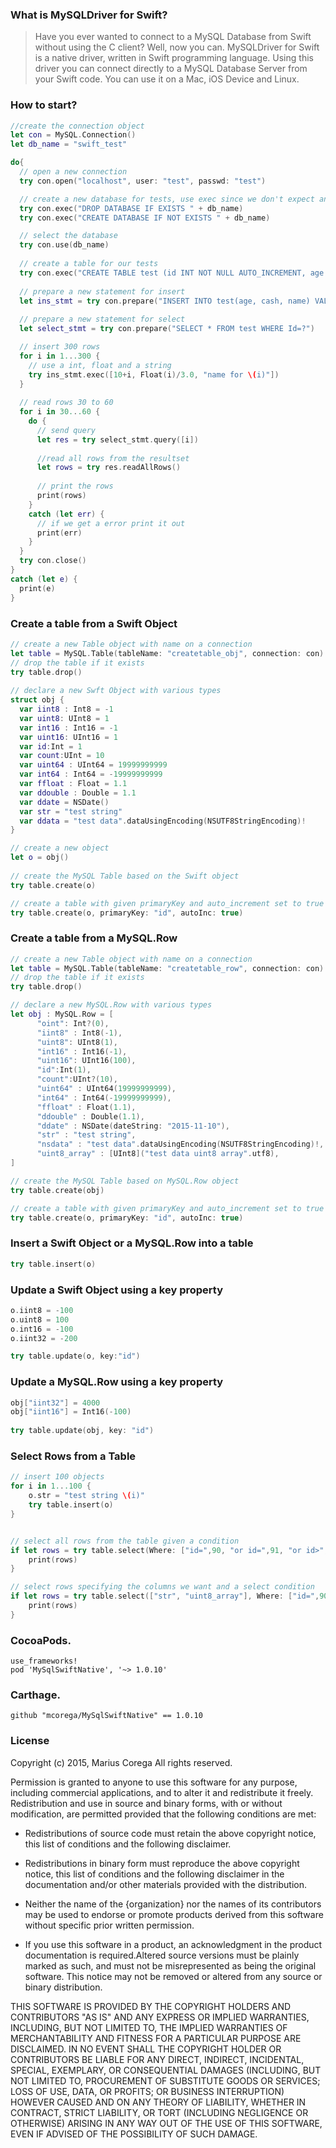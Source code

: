 ### What is MySQLDriver for Swift?

>Have you ever wanted to connect to a MySQL Database from Swift without using the C client? Well, now you can. MySQLDriver for Swift is a native driver, written in Swift programming language. Using this driver you can connect directly to a MySQL Database Server from your Swift code. You can use it on a Mac, iOS Device and Linux.

### How to start?
```swift
//create the connection object
let con = MySQL.Connection()
let db_name = "swift_test"

do{
  // open a new connection
  try con.open("localhost", user: "test", passwd: "test")

  // create a new database for tests, use exec since we don't expect any results
  try con.exec("DROP DATABASE IF EXISTS " + db_name)
  try con.exec("CREATE DATABASE IF NOT EXISTS " + db_name)

  // select the database
  try con.use(db_name)
  
  // create a table for our tests
  try con.exec("CREATE TABLE test (id INT NOT NULL AUTO_INCREMENT, age INT, cash FLOAT, name VARCHAR(30), PRIMARY KEY (id))")
  
  // prepare a new statement for insert
  let ins_stmt = try con.prepare("INSERT INTO test(age, cash, name) VALUES(?,?,?)")
  
  // prepare a new statement for select
  let select_stmt = try con.prepare("SELECT * FROM test WHERE Id=?")

  // insert 300 rows
  for i in 1...300 {
    // use a int, float and a string
    try ins_stmt.exec([10+i, Float(i)/3.0, "name for \(i)"])
  }
  
  // read rows 30 to 60
  for i in 30...60 {
    do {
      // send query
      let res = try select_stmt.query([i])
      
      //read all rows from the resultset
      let rows = try res.readAllRows()
      
      // print the rows
      print(rows)
    }
    catch (let err) {
      // if we get a error print it out
      print(err)
    }
  }
  try con.close()
}
catch (let e) {
  print(e)
}
```
### Create a table from a Swift Object
```swift
// create a new Table object with name on a connection
let table = MySQL.Table(tableName: "createtable_obj", connection: con)
// drop the table if it exists
try table.drop()
          
// declare a new Swft Object with various types
struct obj {
  var iint8 : Int8 = -1
  var uint8: UInt8 = 1
  var int16 : Int16 = -1
  var uint16: UInt16 = 1
  var id:Int = 1
  var count:UInt = 10
  var uint64 : UInt64 = 19999999999
  var int64 : Int64 = -19999999999
  var ffloat : Float = 1.1
  var ddouble : Double = 1.1
  var ddate = NSDate()
  var str = "test string"
  var ddata = "test data".dataUsingEncoding(NSUTF8StringEncoding)!
}

// create a new object
let o = obj()
 
// create the MySQL Table based on the Swift object
try table.create(o)

// create a table with given primaryKey and auto_increment set to true
try table.create(o, primaryKey: "id", autoInc: true)

```

### Create a table from a MySQL.Row
```swift
// create a new Table object with name on a connection
let table = MySQL.Table(tableName: "createtable_row", connection: con)
// drop the table if it exists
try table.drop()

// declare a new MySQL.Row with various types
let obj : MySQL.Row = [
      "oint": Int?(0),
      "iint8" : Int8(-1),
      "uint8": UInt8(1),
      "int16" : Int16(-1),
      "uint16": UInt16(100),
      "id":Int(1),
      "count":UInt?(10),
      "uint64" : UInt64(19999999999),
      "int64" : Int64(-19999999999),
      "ffloat" : Float(1.1),
      "ddouble" : Double(1.1),
      "ddate" : NSDate(dateString: "2015-11-10"),
      "str" : "test string",
      "nsdata" : "test data".dataUsingEncoding(NSUTF8StringEncoding)!,
      "uint8_array" : [UInt8]("test data uint8 array".utf8),
]

// create the MySQL Table based on MySQL.Row object
try table.create(obj)

// create a table with given primaryKey and auto_increment set to true
try table.create(o, primaryKey: "id", autoInc: true)
```

### Insert a Swift Object or a MySQL.Row into a table
```swift
try table.insert(o)
```
### Update a Swift Object using a key property
```swift
o.iint8 = -100
o.uint8 = 100
o.int16 = -100
o.iint32 = -200

try table.update(o, key:"id")
```
### Update a MySQL.Row using a key property
```swift
obj["iint32"] = 4000
obj["iint16"] = Int16(-100)
            
try table.update(obj, key: "id")
```
### Select Rows from a Table
```swift
// insert 100 objects
for i in 1...100 {
    o.str = "test string \(i)"
    try table.insert(o)
}


// select all rows from the table given a condition
if let rows = try table.select(Where: ["id=",90, "or id=",91, "or id>",95]) {
    print(rows)
}

// select rows specifying the columns we want and a select condition
if let rows = try table.select(["str", "uint8_array"], Where: ["id=",90, "or id=",91, "or id>",95]) {
    print(rows)
}
```

### CocoaPods.
```
use_frameworks!
pod 'MySqlSwiftNative', '~> 1.0.10'
```

### Carthage.
```
github "mcorega/MySqlSwiftNative" == 1.0.10
```

### License
Copyright (c) 2015, Marius Corega
All rights reserved.

Permission is granted to anyone to use this software for any purpose, 
including commercial applications, and to alter it and redistribute it freely.
Redistribution and use in source and binary forms, with or without
modification, are permitted provided that the following conditions are met:

* Redistributions of source code must retain the above copyright notice, this
  list of conditions and the following disclaimer.

* Redistributions in binary form must reproduce the above copyright notice,
  this list of conditions and the following disclaimer in the documentation
  and/or other materials provided with the distribution.

* Neither the name of the {organization} nor the names of its
  contributors may be used to endorse or promote products derived from
  this software without specific prior written permission.

* If you use this software in a product, an acknowledgment in the product 
  documentation is required.Altered source versions must be plainly marked 
  as such, and must not be misrepresented as being the original software. 
  This notice may not be removed or altered from any source or binary distribution.
  

THIS SOFTWARE IS PROVIDED BY THE COPYRIGHT HOLDERS AND CONTRIBUTORS "AS IS"
AND ANY EXPRESS OR IMPLIED WARRANTIES, INCLUDING, BUT NOT LIMITED TO, THE
IMPLIED WARRANTIES OF MERCHANTABILITY AND FITNESS FOR A PARTICULAR PURPOSE ARE
DISCLAIMED. IN NO EVENT SHALL THE COPYRIGHT HOLDER OR CONTRIBUTORS BE LIABLE
FOR ANY DIRECT, INDIRECT, INCIDENTAL, SPECIAL, EXEMPLARY, OR CONSEQUENTIAL
DAMAGES (INCLUDING, BUT NOT LIMITED TO, PROCUREMENT OF SUBSTITUTE GOODS OR
SERVICES; LOSS OF USE, DATA, OR PROFITS; OR BUSINESS INTERRUPTION) HOWEVER
CAUSED AND ON ANY THEORY OF LIABILITY, WHETHER IN CONTRACT, STRICT LIABILITY,
OR TORT (INCLUDING NEGLIGENCE OR OTHERWISE) ARISING IN ANY WAY OUT OF THE USE
OF THIS SOFTWARE, EVEN IF ADVISED OF THE POSSIBILITY OF SUCH DAMAGE.
